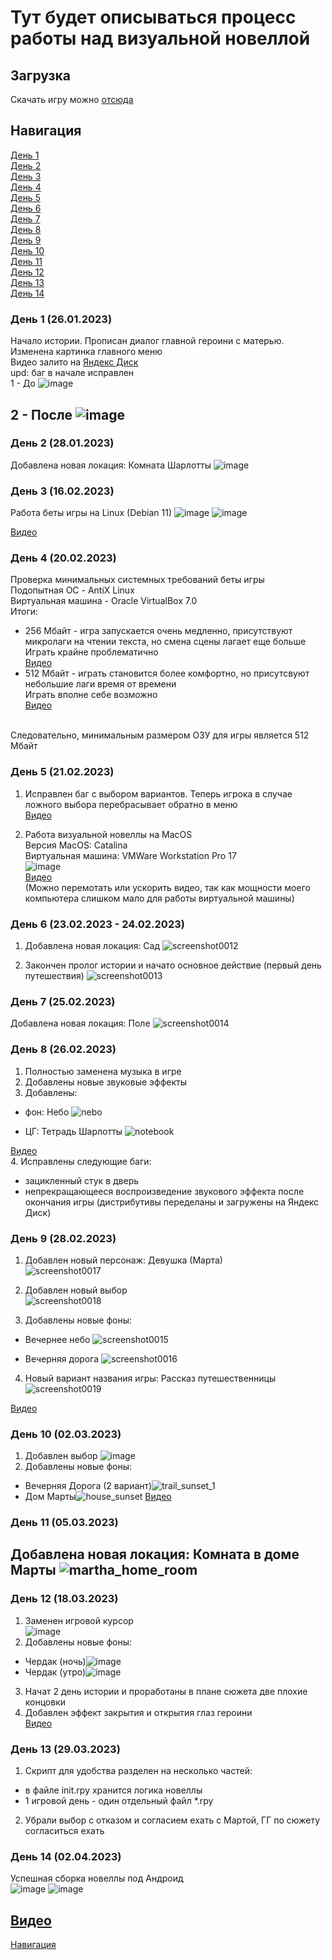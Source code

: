 # Тут будет описываться процесс работы над визуальной новеллой
## Загрузка
Скачать игру можно [отсюда](https://github.com/sanyagribanov/7-8-semestres/blob/main/Diplom/Download.md)
## Навигация
[День 1](#день-1-26012023)<br>
[День 2](#день-2-28012023)<br>
[День 3](#день-3-16022023)<br>
[День 4](#день-4-20022023)<br>
[День 5](#день-5-21022023)<br>
[День 6](#день-6-23022023---24022023)<br>
[День 7](#день-7-25022023)<br>
[День 8](#день-8-26022023)<br>
[День 9](#день-9-28022023)<br>
[День 10](#день-10-02032023)<br>
[День 11](#день-11-05032023)<br>
[День 12](#день-12-18032023)<br>
[День 13](#день-13-29032023)<br>
[День 14](#день-14-02042023)<br>

### День 1 (26.01.2023)
Начало истории. Прописан диалог главной героини с матерью. Изменена картинка главного меню<br>
Видео залито на  [Яндекс Диск](https://disk.yandex.ru/i/z6_Bpi9jRi9EjA)<br>
upd: баг в начале исправлен<br>
1 - До
![image](https://user-images.githubusercontent.com/86486142/214918601-9cc6a4fc-337a-453d-90e2-6552df453315.png)

2 - После
![image](https://user-images.githubusercontent.com/86486142/214918401-a1420bc5-bdf8-4881-a108-22ab5b1b12c0.png)
---
### День 2 (28.01.2023)
Добавлена новая локация: Комната Шарлотты
![image](https://user-images.githubusercontent.com/86486142/215228091-eacafa7a-eba8-4098-8c13-f8f789207b3f.png)
### День 3 (16.02.2023)
Работа беты игры на Linux (Debian 11)
![image](https://user-images.githubusercontent.com/86486142/219447250-c6db463c-bc5a-4b94-aabb-c17195f310ac.png)
![image](https://user-images.githubusercontent.com/86486142/219447264-2bdf2262-01ab-4a78-97b1-9985fd7953ec.png)

[Видео](https://disk.yandex.ru/i/Oh3ii8aSzBGayA)
### День 4 (20.02.2023)
Проверка минимальных системных требований беты игры<br>
Подопытная ОС - AntiX Linux<br>
Виртуальная машина - Oracle VirtualBox 7.0<br>
Итоги:
- 256 Мбайт - игра запускается очень медленно, присутствуют микролаги на чтении текста, но смена сцены лагает еще больше<br>
Играть крайне проблематично<br>
[Видео](https://disk.yandex.ru/i/1uQFJemEQcwn9A)
- 512 Мбайт - играть становится более комфортно, но присутсвуют небольшие лаги время от времени<br>
Играть вполне себе возможно<br>
[Видео](https://disk.yandex.ru/i/ksETU1AFAkWk4g)
<br>
Следовательно, минимальным размером ОЗУ для игры является 512 Мбайт

### День 5 (21.02.2023)

1. Исправлен баг с выбором вариантов. Теперь игрока в случае ложного выбора перебрасывает обратно в меню<br>
[Видео](https://disk.yandex.ru/i/K4tcJbhQZpwiBQ)<br>

2. Работа визуальной новеллы на MacOS<br>
Версия MacOS: Catalina<br>
Виртуальная машина: VMWare Workstation Pro 17<br>
![image](https://user-images.githubusercontent.com/86486142/220372875-80f15a05-343d-4bde-9837-e0318639725b.png)<br>
[Видео](https://disk.yandex.ru/i/FPAAsig8xmfekQ)<br>
(Можно перемотать или ускорить видео, так как мощности моего компьютера слишком мало для работы виртуальной машины)

### День 6 (23.02.2023 - 24.02.2023)
1. Добавлена новая локация: Сад
![screenshot0012](https://user-images.githubusercontent.com/86486142/221037456-5253f3ef-8fca-4855-9770-968ae024799d.png)

2. Закончен пролог истории и начато основное действие (первый день путешествия)
![screenshot0013](https://user-images.githubusercontent.com/86486142/221037576-c500b15a-75d7-4b49-9802-11153635100f.png)

### День 7 (25.02.2023)
Добавлена новая локация: Поле
![screenshot0014](https://user-images.githubusercontent.com/86486142/221304460-0033c419-ea0f-4a09-ad1e-5d4455e5dd0f.png)

### День 8 (26.02.2023)
1. Полностью заменена музыка в игре
2. Добавлены новые звуковые эффекты
3. Добавлены:
- фон: Небо
![nebo](https://user-images.githubusercontent.com/86486142/221414771-8f23c8c6-1e7c-4f4a-82a6-a8b4a0d8d9ba.png)

- ЦГ: Тетрадь Шарлотты
![notebook](https://user-images.githubusercontent.com/86486142/221414794-eb650552-2055-415b-b45b-9ec8e13095a8.png)

[Видео](https://disk.yandex.ru/i/H6xiHTKEsOtxhA)<br>
4. Исправлены следующие баги:
- зацикленный стук в дверь
- непрекращающееся воспроизведение звукового эффекта после окончания игры
(дистрибутивы переделаны и загружены на Яндекс Диск)

### День 9 (28.02.2023)
1. Добавлен новый персонаж: Девушка (Марта)<br>![screenshot0017](https://user-images.githubusercontent.com/86486142/221965604-aad45dcb-3ebe-43d2-b6f3-d38989952ebc.png)

2. Добавлен новый выбор<br>![screenshot0018](https://user-images.githubusercontent.com/86486142/221965647-e469a1fd-c29b-4541-bb85-1dd810980e69.png)

3. Добавлены новые фоны:
  - Вечернее небо
  ![screenshot0015](https://user-images.githubusercontent.com/86486142/221965446-fa5afa20-b4bf-495f-af44-2c50a4f56344.png)

  - Вечерняя дорога
  ![screenshot0016](https://user-images.githubusercontent.com/86486142/221965512-0e9f53e2-0db7-4ead-99ae-1f219dffbde7.png)

4. Новый вариант названия игры: Рассказ путешественницы<br>![screenshot0019](https://user-images.githubusercontent.com/86486142/221965722-63b5e058-7352-44aa-ade8-f72d41696f1a.png)

[Видео](https://disk.yandex.ru/i/sywz7VZp9DHKnw)

### День 10 (02.03.2023)
1. Добавлен выбор
![image](https://user-images.githubusercontent.com/86486142/222531557-1937a421-4e73-4153-b993-f0dff3bb2f16.png)
2. Добавлены новые фоны:
  - Вечерняя Дорога (2 вариант)![trail_sunset_1](https://user-images.githubusercontent.com/86486142/222532432-34b41257-31c7-49ad-8782-2c6fdfcf8631.png)
  - Дом Марты![house_sunset](https://user-images.githubusercontent.com/86486142/222532480-35e3838a-923c-4653-9b09-5833324ad3b3.jpeg)
[Видео](https://disk.yandex.ru/i/m6h9fTbLzaM5Iw)

### День 11 (05.03.2023)
Добавлена новая локация: Комната в доме Марты
![martha_home_room](https://user-images.githubusercontent.com/86486142/222978507-b7ce3e2d-6108-45a0-b714-acdc249eee9a.jpg)
---

### День 12 (18.03.2023)
1. Заменен игровой курсор<br>
![image](https://user-images.githubusercontent.com/86486142/226055816-ace51d39-9328-412d-a63e-f77d129bc15f.png)
2. Добавлены новые фоны:
  - Чердак (ночь)![image](https://user-images.githubusercontent.com/86486142/226056477-191d2542-dc3a-49c9-ae1d-c4b0955f82d8.png)
  - Чердак (утро)![image](https://user-images.githubusercontent.com/86486142/226056539-cf59ec73-9515-4092-a273-4dc7dc939aa5.png)
3. Начат 2 день истории и проработаны в плане сюжета две плохие концовки
4. Добавлен эффект закрытия и открытия глаз героини<br>
[Видео](https://disk.yandex.ru/i/arIulpux62rwPA)

### День 13 (29.03.2023)
1. Скрипт для удобства разделен на несколько частей:
  - в файле init.rpy хранится логика новеллы
  - 1 игровой день - один отдельный файл *.rpy
2. Убрали выбор с отказом и согласием ехать с Мартой, ГГ по сюжету согласиться ехать

### День 14 (02.04.2023)
Успешная сборка новеллы под Андроид<br>
![image](https://user-images.githubusercontent.com/86486142/229367048-a886b0cd-e010-469d-b372-af75934ad99a.png)
![image](https://user-images.githubusercontent.com/86486142/229367060-575cf250-1e3f-4c2e-ad18-7ea5b3a2409c.png)


[Видео](https://youtu.be/y9GsAh-Nafs)
---

[Навигация](#навигация)
